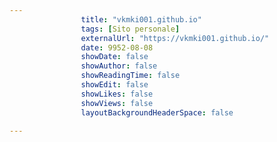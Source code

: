---
                title: "vkmki001.github.io"
                tags: [Sito personale]
                externalUrl: "https://vkmki001.github.io/"
                date: 9952-08-08
                showDate: false
                showAuthor: false
                showReadingTime: false
                showEdit: false
                showLikes: false
                showViews: false
                layoutBackgroundHeaderSpace: false
                ---

